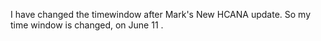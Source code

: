 I have changed the timewindow after Mark's New HCANA update. So my time window is changed, on June 11
.
